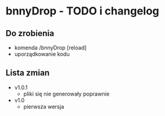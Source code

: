 # bnnyDrop - TODO i changelog

## Do zrobienia
* komenda /bnnyDrop [reload]
* uporządkowanie kodu

## Lista zmian
* v1.0.1
  * pliki się nie generowały poprawnie
* v1.0
  * pierwsza wersja